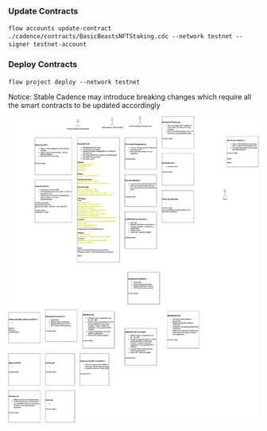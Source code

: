 ### Update Contracts

```
flow accounts update-contract ./cadence/contracts/BasicBeastsNFTStaking.cdc --network testnet --signer testnet-account
```

### Deploy Contracts

```
flow project deploy --network testnet
```

Notice:
Stable Cadence may introduce breaking changes which require all the smart contracts to be updated accordingly

![draft architecture](./draft-architecture-v1.png)
